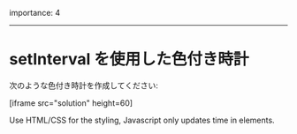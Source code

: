importance: 4

---

# setInterval を使用した色付き時計

次のような色付き時計を作成してください:

[iframe src="solution" height=60]

Use HTML/CSS for the styling, Javascript only updates time in elements.
